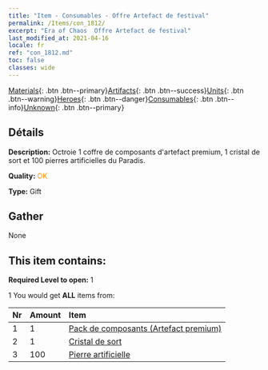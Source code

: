```yaml
---
title: "Item - Consumables - Offre Artefact de festival"
permalink: /Items/con_1812/
excerpt: "Era of Chaos  Offre Artefact de festival"
last_modified_at: 2021-04-16
locale: fr
ref: "con_1812.md"
toc: false
classes: wide
---
```

 [Materials](/fr/Items/){: .btn .btn--primary}[Artifacts](/fr/Items/Artifacts/){: .btn .btn--success}[Units](/fr/Items/Units/){: .btn .btn--warning}[Heroes](/fr/Items/Heroes/){: .btn .btn--danger}[Consumables](/fr/Items/Consumables/){: .btn .btn--info}[Unknown](/fr/Items/Unknown/){: .btn .btn--primary}

## Détails
 **Description:** Octroie 1 coffre de composants d'artefact premium, 1 cristal de sort et 100 pierres artificielles du Paradis.

 **Quality:** <span style="color: #FF8C00">OK</span>

 **Type:** Gift

## Gather

  None

## This item contains:

 **Required Level to open:** 1

 1 You would get **ALL** items  from:

  | Nr | Amount |     Item    |
  |:---|:-------|:------------|
  | 1 | 1 | [Pack de composants (Artefact premium)](/fr/Items/con_1507/) |  | 
  | 2 | 1 | [Cristal de sort](/fr/Items/art_189/) |  | 
  | 3 | 100 | [Pierre artificielle](/fr/Items/art_188/) |  | 
